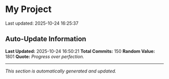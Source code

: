 # My Project


Last updated: 2025-10-24 16:25:37





























































































































































































































































































































































































































































































































































## Auto-Update Information

**Last Updated:** 2025-10-24 16:50:21
**Total Commits:** 150
**Random Value:** 1801
**Quote:** _Progress over perfection._

---
_This section is automatically generated and updated._